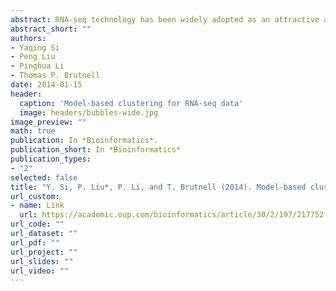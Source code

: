 ```yaml
---
abstract: RNA-seq technology has been widely adopted as an attractive alternative to microarray-based methods to study global gene expression. However, robust statistical tools to analyze these complex datasets are still lacking. By grouping genes with similar expression profiles across treatments, cluster analysis provides insight into gene functions and networks, and hence is an important technique for RNA-seq data analysis. In this manuscript, we derive clustering algorithms based on appropriate probability models for RNA-seq data. An expectation-maximization algorithm and another two stochastic versions of expectation-maximization algorithms are described. In addition, a strategy for initialization based on likelihood is proposed to improve the clustering algorithms. Moreover, we present a model-based hybrid-hierarchical clustering method to generate a tree structure that allows visualization of relationships among clusters as well as flexibility of choosing the number of clusters. Results from both simulation studies and analysis of a maize RNA-seq dataset show that our proposed methods provide better clustering results than alternative methods such as the K-means algorithm and hierarchical clustering methods that are not based on probability models. An R package, MBCluster.Seq, has been developed to implement our proposed algorithms. This R package provides fast computation and is publicly available at http://www.r-project.org.
abstract_short: ""
authors:
- Yaqing Si  
- Peng Liu 
- Pinghua Li  
- Thomas P. Brutnell
date: 2014-01-15
header:
  caption: 'Model-based clustering for RNA-seq data'
  image: headers/bubbles-wide.jpg
image_preview: ""
math: true
publication: In *Bioinformatics*.
publication_short: In *Bioinformatics*
publication_types:
- "2"
selected: false
title: "Y. Si, P. Liu*, P. Li, and T. Brutnell (2014). Model-based clustering of RNA-seq data. Bioinformatics, 30(2):197-205."
url_custom:
- name: Link
  url: https://academic.oup.com/bioinformatics/article/30/2/197/217752
url_code: ""
url_dataset: ""
url_pdf: ""
url_project: ""
url_slides: ""
url_video: ""
---
```

